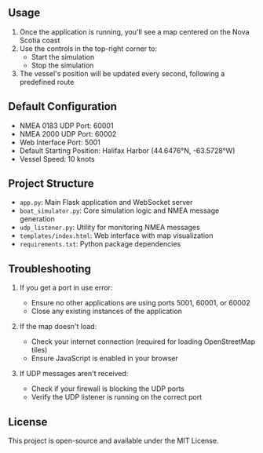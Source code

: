 ## Usage

1. Once the application is running, you'll see a map centered on the Nova Scotia coast
2. Use the controls in the top-right corner to:
   - Start the simulation
   - Stop the simulation
3. The vessel's position will be updated every second, following a predefined route

## Default Configuration

- NMEA 0183 UDP Port: 60001
- NMEA 2000 UDP Port: 60002
- Web Interface Port: 5001
- Default Starting Position: Halifax Harbor (44.6476°N, -63.5728°W)
- Vessel Speed: 10 knots

## Project Structure

- `app.py`: Main Flask application and WebSocket server
- `boat_simulator.py`: Core simulation logic and NMEA message generation
- `udp_listener.py`: Utility for monitoring NMEA messages
- `templates/index.html`: Web interface with map visualization
- `requirements.txt`: Python package dependencies

## Troubleshooting

1. If you get a port in use error:
   - Ensure no other applications are using ports 5001, 60001, or 60002
   - Close any existing instances of the application

2. If the map doesn't load:
   - Check your internet connection (required for loading OpenStreetMap tiles)
   - Ensure JavaScript is enabled in your browser

3. If UDP messages aren't received:
   - Check if your firewall is blocking the UDP ports
   - Verify the UDP listener is running on the correct port

## License

This project is open-source and available under the MIT License. 